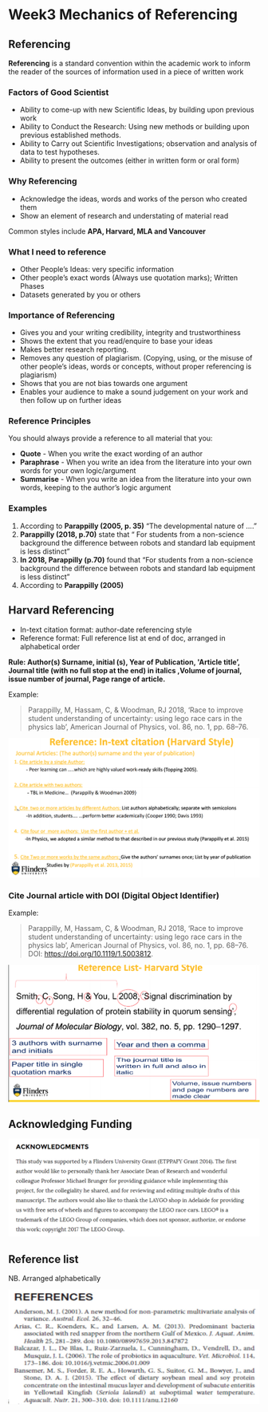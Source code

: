 # Week3 Mechanics of Referencing

## Referencing

**Referencing** is a standard convention within the academic work to inform the
reader of the sources of information used in a piece of written work

### Factors of Good Scientist

- Ability to come-up with new Scientific Ideas, by building upon previous work
- Ability to Conduct the Research: Using new methods or building upon previous
  established methods.
- Ability to Carry out Scientific Investigations; observation and analysis of data to
  test hypotheses.
- Ability to present the outcomes (either in written form or oral form)

### Why Referencing

- Acknowledge the ideas, words and works of the person who created them
- Show an element of research and understating of material read

Common styles include **APA, Harvard, MLA and Vancouver**

### What I need to reference

- Other People’s Ideas: very specific information
- Other people’s exact words (Always use quotation marks); Written Phases
- Datasets generated by you or others

### Importance of Referencing

- Gives you and your writing credibility, integrity and trustworthiness
- Shows the extent that you read/enquire to base your ideas
- Makes better research reporting.
- Removes any question of plagiarism. (Copying, using, or the misuse of other people’s ideas,
  words or concepts, without proper referencing is plagiarism)
- Shows that you are not bias towards one argument
- Enables your audience to make a sound judgement on your work and then follow up on
  further ideas

### Reference Principles

You should always provide a reference to all material that you:

- **Quote** - When you write the exact wording of an author
- **Paraphrase** - When you write an idea from the literature into your own words for
  your own logic/argument
- **Summarise** - When you write an idea from the literature into your own words,
  keeping to the author’s logic argument

### Examples

1. According to **Parappilly (2005, p. 35)** “The developmental nature of ….”
2. **Parappilly (2018, p.70)** state that “ For students from a non-science background the difference
   between robots and standard lab equipment is less distinct”
3. **In 2018, Parappilly (p.70)** found that “For students from a non-science background the
   difference between robots and standard lab equipment is less distinct”
4. According to **Parappilly (2005)**

## Harvard Referencing

- In-text citation format: author-date referencing style
- Reference format: Full reference list at end of doc, arranged in alphabetical order

**Rule: Author(s) Surname, initial (s), Year of Publication, 'Article title’, Journal title
(with no full stop at the end) in italics ,Volume of journal, issue number of journal,
Page range of article.**

Example:

> Parappilly, M, Hassam, C, & Woodman, RJ 2018, ‘Race to improve student understanding of uncertainty: using lego race cars in the physics lab’, American Journal of Physics, vol. 86, no. 1, pp. 68–76.

![in-text-citation](images/in-text-citation.png)

### Cite Journal article with DOI (Digital Object Identifier)

Example:

> Parappilly, M, Hassam, C, & Woodman, RJ 2018, ‘Race to improve student understanding of uncertainty: using lego race cars in the physics lab’, American Journal of Physics, vol. 86, no. 1, pp. 68–76. DOI: https://doi.org/10.1119/1.5003812.

![harvard-referencing](images/harvard-referencing.png)

## Acknowledging Funding

![acknowledge-funding](images/acknowledge-funding.png)

## Reference list

NB. Arranged alphabetically

![reference-list](images/reference-list.png)
